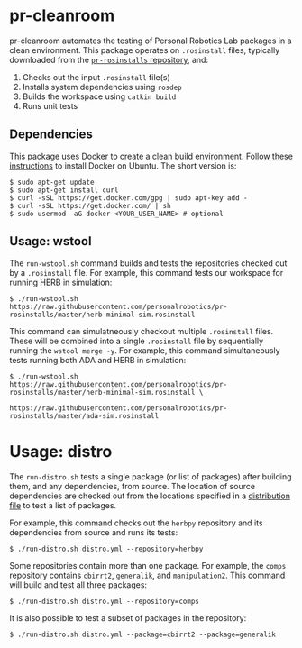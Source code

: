 # pr-cleanroom
pr-cleanroom automates the testing of Personal Robotics Lab packages in a clean environment. This package operates on `.rosinstall` files, typically downloaded from the [`pr-rosinstalls` repository](https://github.com/personalrobotics/pr-rosinstalls), and:

1. Checks out the input `.rosinstall` file(s)
2. Installs system dependencies using `rosdep`
3. Builds the workspace using `catkin build`
4. Runs unit tests

## Dependencies
This package uses Docker to create a clean build environment. Follow [these
instructions](https://docs.docker.com/installation/ubuntulinux/#installation)
to install Docker on Ubuntu. The short version is:

```shell
$ sudo apt-get update
$ sudo apt-get install curl
$ curl -sSL https://get.docker.com/gpg | sudo apt-key add -
$ curl -sSL https://get.docker.com/ | sh
$ sudo usermod -aG docker <YOUR_USER_NAME> # optional
```

## Usage: wstool
The `run-wstool.sh` command builds and tests the repositories checked out by a
`.rosinstall` file. For example, this command tests our workspace for running
HERB in simulation:
```shell
$ ./run-wstool.sh https://raw.githubusercontent.com/personalrobotics/pr-rosinstalls/master/herb-minimal-sim.rosinstall
```
This command can simulatneously checkout multiple `.rosinstall` files. These
will be combined into a single `.rosinstall` file by sequentially running the
`wstool merge -y`. For example, this command simultaneously tests running both
ADA and HERB in simulation: 
```shell
$ ./run-wstool.sh https://raw.githubusercontent.com/personalrobotics/pr-rosinstalls/master/herb-minimal-sim.rosinstall \
                  https://raw.githubusercontent.com/personalrobotics/pr-rosinstalls/master/ada-sim.rosinstall
```

# Usage: distro
The `run-distro.sh` tests a single package (or list of packages) after building
them, and any dependencies, from source. The location of source dependencies
are checked out from the locations specified in a [distribution
file](http://www.ros.org/reps/rep-0143.html#distribution-file) to test a list
of packages.

For example, this command checks out the `herbpy` repository and its
dependencies from source and runs its tests:
```shell
$ ./run-distro.sh distro.yml --repository=herbpy
```

Some repositories contain more than one package. For example, the `comps`
repository contains `cbirrt2`, `generalik`, and `manipulation2`. This command
will build and test all three packages:
```shell
$ ./run-distro.sh distro.yml --repository=comps
```
It is also possible to test a subset of packages in the repository:
```shell
$ ./run-distro.sh distro.yml --package=cbirrt2 --package=generalik
```
